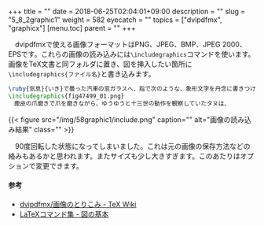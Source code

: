 +++
title = ""
date = 2018-06-25T02:04:01+09:00
description = ""
slug = "5_8_2graphic1"
weight = 582
eyecatch = ""
topics = ["dvipdfmx", "graphicx"]
[menu.toc]
    parent = ""
+++

&#x3000;dvipdfmxで使える画像フォーマットはPNG、JPEG、BMP、JPEG 2000、EPSです。これらの画像の読み込みには`\includegraphics`コマンドを使います。画像をTeX文書と同フォルダに置き、図を挿入したい箇所に`\includegraphics{ファイル名}`と書き込みます。

```LaTeX
\ruby{気息}{いき}で曇った汽車の窓ガラスへ、指で次のような、象形文字を丹念に書きつけた。
\includegraphics{fig47499_01.png}
　鹿皮の爪磨きで爪を磨きながら、ゆうゆうと十三世の動作を観察していたタヌは、
```

{{< figure src="/img/58graphic1/include.png" caption="" alt="画像の読み込み結果" class="" >}}

　90度回転した状態になってしまいました。これは元の画像の保存方法などの絡みもあるかと思われます。またサイズも少し大きすぎます。このあたりはオプションで変更できます。


#### 参考
- [dvipdfmx/画像のとりこみ - TeX Wiki](https://texwiki.texjp.org/?dvipdfmx%2F%E7%94%BB%E5%83%8F%E3%81%AE%E3%81%A8%E3%82%8A%E3%81%93%E3%81%BF)
- [LaTeXコマンド集 - 図の基本](http://www.latex-cmd.com/fig_tab/figure01.html)